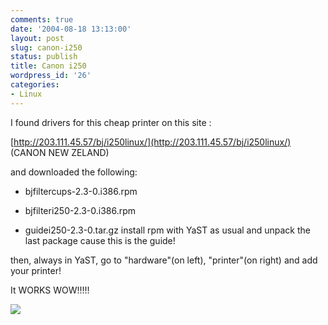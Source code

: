 ```yaml
---
comments: true
date: '2004-08-18 13:13:00'
layout: post
slug: canon-i250
status: publish
title: Canon i250
wordpress_id: '26'
categories:
- Linux
---
```


I found drivers for this cheap printer on this site :
  

  
[http://203.111.45.57/bj/i250linux/](http://203.111.45.57/bj/i250linux/) (CANON NEW ZELAND)
  

  
and downloaded the following:
  


  
  * bjfiltercups-2.3-0.i386.rpm
  
  * bjfilteri250-2.3-0.i386.rpm
  
  * guidei250-2.3-0.tar.gz
install rpm with YaST as usual and unpack the last package cause this is the guide!
  
then, always in YaST, go to "hardware"(on left), "printer"(on right) and add your printer!
  

  
It WORKS WOW!!!!!
  

  
[](http://203.111.45.57/bj/i250linux/)

[![](http://www.feedburner.com/fb/images/pub/flchklt.gif)](http://feeds.feedburner.com/zekussuse)
